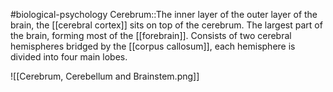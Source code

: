 #biological-psychology 
Cerebrum::The inner layer of the outer layer of the brain, the [[cerebral cortex]] sits on top of the cerebrum. The largest part of the brain, forming most of the [[forebrain]]. Consists of two cerebral hemispheres bridged by the [[corpus callosum]], each hemisphere is divided into four main lobes.

![[Cerebrum, Cerebellum and Brainstem.png]]
